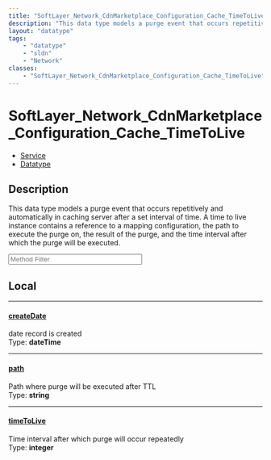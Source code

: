 ```yaml
---
title: "SoftLayer_Network_CdnMarketplace_Configuration_Cache_TimeToLive"
description: "This data type models a purge event that occurs repetitively and automatically in caching server after a set interval of... "
layout: "datatype"
tags:
    - "datatype"
    - "sldn"
    - "Network"
classes:
    - "SoftLayer_Network_CdnMarketplace_Configuration_Cache_TimeToLive"
---
```


# SoftLayer_Network_CdnMarketplace_Configuration_Cache_TimeToLive
<div id='service-datatype'>
    <ul id='sldn-reference-tabs'>
    <li id='service'> <a href='/reference/services/SoftLayer_Network_CdnMarketplace_Configuration_Cache_TimeToLive' >Service</a></li>    <li id='datatype'> <a href='/reference/datatypes/SoftLayer_Network_CdnMarketplace_Configuration_Cache_TimeToLive' >Datatype</a></li>
    </ul>
</div>

## Description 
This data type models a purge event that occurs repetitively and automatically in caching server after a set interval of time. A time to live instance contains a reference to a mapping configuration, the path to execute the purge on, the result of the purge, and the time interval after which the purge will be executed. 





<!-- Service Filer BEGIN -->
<div class="view-filters">
        <div class="clearfix">
            <div class="search-input-box">
                <input placeholder="Method Filter" onkeyup="titleSearch(inputId='prop-input', divId='properties', elementClass='prop-row')" 
                    type="text" id="prop-input" value="" size="30" maxlength="128" class="form-text">
            </div>
        </div>
</div>
<!-- Service Filer END -->

<div id="properties" class="content">
<div id="localProperties" class="prop-content" >

## Local
-----
[createDate]: #createdate
#### [createDate]
date record is created   
<span class="type-label">Type: </span>**dateTime**

-----
[path]: #path
#### [path]
Path where purge will be executed after TTL   
<span class="type-label">Type: </span>**string**

-----
[timeToLive]: #timetolive
#### [timeToLive]
Time interval after which purge will occur repeatedly   
<span class="type-label">Type: </span>**integer**

</div>
<!-- LOCAL PROPERTY END -->

</div>


